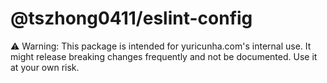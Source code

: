 # @tszhong0411/eslint-config

⚠️ Warning: This package is intended for yuricunha.com's internal use. It might release breaking changes frequently and not be documented. Use it at your own risk.
